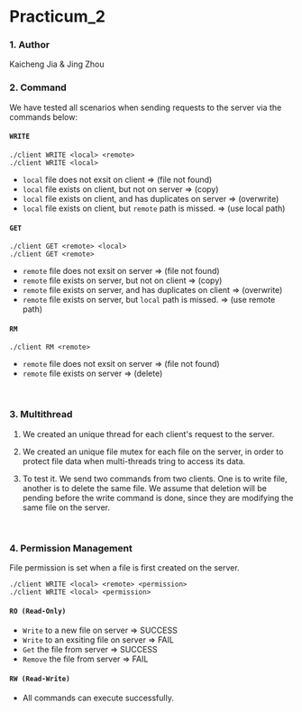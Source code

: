 # Practicum_2

### 1. Author
Kaicheng Jia & Jing Zhou

### 2. Command
We have tested all scenarios when sending requests to the server via the commands below:

#### `WRITE`
```
./client WRITE <local> <remote>
./client WRITE <local>
```
- `local` file does not exsit on client => (file not found)
- `local` file exists on client, but not on server => (copy)
- `local` file exists on client, and has duplicates on server => (overwrite)
- `local` file exists on client, but `remote` path is missed. => (use local path)


#### `GET`
```
./client GET <remote> <local>
./client GET <remote>
```
- `remote` file does not exsit on server => (file not found)
- `remote` file exists on server, but not on client => (copy)
- `remote` file exists on server, and has duplicates on client => (overwrite)
- `remote` file exists on server, but `local` path is missed. => (use remote path)


#### `RM`
```
./client RM <remote>
```
- `remote` file does not exsit on server => (file not found)
- `remote` file exists on server => (delete)


<br>

### 3. Multithread
1. We created an unique thread for each client's request to the server.

2. We created an unique file mutex for each file on the server, in order to protect file data when multi-threads tring to access its data.

3. To test it. We send two commands from two clients. One is to write file, another is to delete the same file. We assume that deletion will be pending before the write command is done, since they are modifying the same file on the server.


<br>

### 4. Permission Management
File permission is set when a file is first created on the server.
```
./client WRITE <local> <remote> <permission>
./client WRITE <local> <permission>
```
#### `RO (Read-Only)`
- `Write` to a new file on server => SUCCESS
- `Write` to an exsiting file on server => FAIL
- `Get` the file from server => SUCCESS
- `Remove` the file from server => FAIL


#### `RW (Read-Write)`
- All commands can execute successfully.